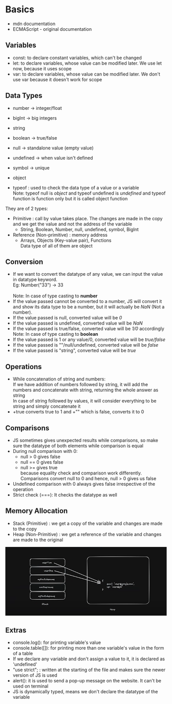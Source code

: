# Basics

- mdn documentation
- ECMAScript - original documentation

## Variables

- const: to declare constant variables, which can't be changed
- let: to declare variables, whose value can be modified later. We use let now, because it uses scope
- var: to declare variables, whose value can be modified later. We don't use var because it doesn't work for scope

## Data Types

- number -> integer/float
- bigInt -> big integers
- string
- boolean -> true/false
- null -> standalone value (empty value)
- undefined -> when value isn't defined
- symbol -> unique

- object 

- typeof : used to check the data type of a value or a variable\
Note: typeof null is *object* and typeof undefined is *undefined* and typeof function is function only but it is called object function

They are of 2 types: 
- Primitive : call by value takes place. The changes are made in the copy and we get the value and not the address of the variable
    - String, Boolean, Number, null, undefined, symbol, BigInt
- Reference (Non-primitive) : memory address
    - Arrays, Objects (Key-value pair), Functions\
    Data type of all of them are object

## Conversion

- If we want to convert the datatype of any value, we can input the value in datatype keyword.\
Eg: Number("33") -> 33\
\
Note: In case of type casting to **number**
- If the value passed cannot be converted to a number, JS will convert it and show its data type to be a number, but it will actually be *NaN* (Not a number).
- If the value passed is null, converted value will be *0*
- If the value passed is undefined, converted value will be *NaN*
- If the value passed is true/false, converted value will be *1/0* accordingly
\
Note: In case of type casting to **boolean**  
- If the value passed is 1 or any value/0, converted value will be *true/false*
- If the value passed is ""/null/undefined, converted value will be *false*
- If the value passed is "string", converted value will be *true*

## Operations

- While concatenation of string and numbers:\
If we have addition of numbers followed by string, it will add the numbers and concatenate with string, returning the whole answer as string\
In case of string followed by values, it will consider everything to be string and simply concatenate it
- +true converts true to 1 and +"" which is false, converts it to 0

## Comparisons

- JS sometimes gives unexpected results while comparisons, so make sure the datatype of both elements while comparison is equal
- During null comparison with 0:
    - null > 0 gives false
    - null == 0 gives false
    - null >= gives true\
    because equality check and comparison work differently. Comparisons convert null to 0 and hence, null > 0 gives us false
- Undefined comparison with 0 always gives false irrespective of the operation
- Strict check (===): It checks the datatype as well

## Memory Allocation

- Stack (Primitive) : we get a copy of the variable and changes are made to the copy
- Heap (Non-Primitive) : we get a reference of the variable and changes are made to the original

![Explanation to stack and heap memory allocation](image.png)

## Extras

- console.log(): for printing variable's value
- console.table([]): for printing more than one variable's value in the form of a table
- If we declare any variable and don't assign a value to it, it is declared as 'undefined'
- "use strict"; : written at the starting of the file and makes sure the newer version of JS is used
- alert(): it is used to send a pop-up message on the website. It can't be used on terminal
- JS is dynamically typed, means we don't declare the datatype of the variable



